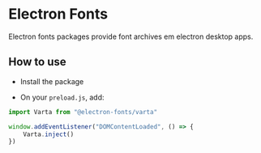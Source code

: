 # Electron Fonts

Electron fonts packages provide font archives em electron desktop apps.

## How to use

* Install the package

* On your `preload.js`, add:

```ts
import Varta from "@electron-fonts/varta"

window.addEventListener("DOMContentLoaded", () => {
    Varta.inject()
})
```